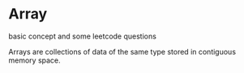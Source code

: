 # Array
basic concept and some leetcode questions

Arrays are collections of data of the same type stored in contiguous memory space.
